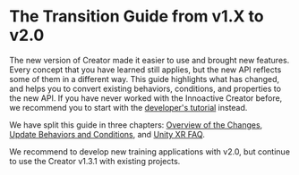 # The Transition Guide from v1.X to v2.0

The new version of Creator made it easier to use and brought new features. Every concept that you have learned still applies, but the new API reflects some of them in a different way. This guide highlights what has changed, and helps you to convert existing behaviors, conditions, and properties to the new API. If you have never worked with the Innoactive Creator before, we recommend you to start with the [developer's tutorial](../developer/index.md) instead.

We have split this guide in three chapters: [Overview of the Changes](01-overview-of-the-changes.md), [Update Behaviors and Conditions](02-update-behaviors-and-conditions.md), and [Unity XR FAQ](03-unity-xr-faq.md).

We recommend to develop new training applications with v2.0, but continue to use the Creator v1.3.1 with existing projects.